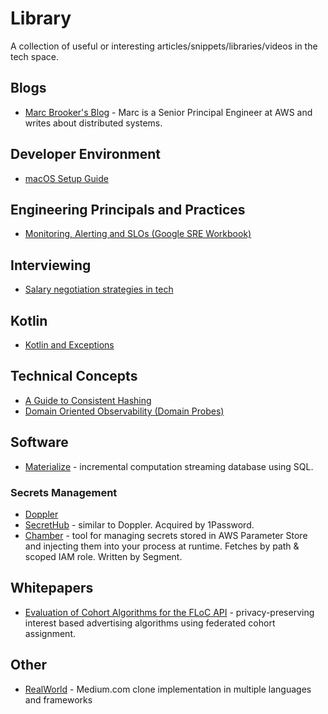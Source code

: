 # Library
A collection of useful or interesting articles/snippets/libraries/videos in the tech space.

## Blogs
* [Marc Brooker's Blog](https://brooker.co.za/blog/) - Marc is a Senior Principal Engineer at AWS and writes about distributed systems.

## Developer Environment
* [macOS Setup Guide](https://sourabhbajaj.com/mac-setup/)

## Engineering Principals and Practices
* [Monitoring, Alerting and SLOs (Google SRE Workbook)](https://landing.google.com/sre/workbook/toc/)

## Interviewing
* [Salary negotiation strategies in tech](https://candor.co/guides/salary-negotiation)

## Kotlin
* [Kotlin and Exceptions](https://medium.com/@elizarov/kotlin-and-exceptions-8062f589d07)

## Technical Concepts
* [A Guide to Consistent Hashing](https://www.toptal.com/big-data/consistent-hashing)
* [Domain Oriented Observability (Domain Probes)](https://martinfowler.com/articles/domain-oriented-observability.html)

## Software
* [Materialize](https://materialize.com) - incremental computation streaming database using SQL.
### Secrets Management
* [Doppler](https://doppler.com)
* [SecretHub](https://secrethub.io) - similar to Doppler. Acquired by 1Password.
* [Chamber](https://github.com/segmentio/chamber) - tool for managing secrets stored in AWS Parameter Store and injecting them into your process at runtime. Fetches by path & scoped IAM role. Written by Segment.

## Whitepapers
* [Evaluation of Cohort Algorithms for the FLoC API](https://github.com/google/ads-privacy/blob/master/proposals/FLoC/FLOC-Whitepaper-Google.pdf) - privacy-preserving interest based advertising algorithms using federated cohort assignment. 

## Other
* [RealWorld](https://github.com/gothinkster/realworld) - Medium.com clone implementation in multiple languages and frameworks
